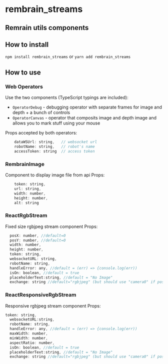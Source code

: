 # rembrain_streams

## Remrain utils components

## How to install

`npm install rembrain_streams`
or
`yarn add rembrain_streams`
## How to use
### Web Operators
Use the two components (TypeScript typings are included):
- `OperatorDebug` - debugging operator with separate frames for image and depth + a bunch of controls
- `OperatorCanvas` - operator that composits image and depth image and allows you to mark stuff using your mouse

Props accepted by both operators:
```js
    dataWSUrl: string,   // websocket url
    robotName: string,   // robot's name
    accessToken: string  // access token
```
### RembrainImage
  Component to display image file from api
  Props:
```js
    token: string, 
    url: string,
    width: number,
    height: number,
    alt: string
```
### ReactRgbStream
  Fixed size rgbjpeg stream component
  Props:
```js
  posX: number, //default=0
  posY: number, //default=0
  width: number,
  height: number,
  token: string, 
  websocketURL: string,
  robotName: string,
  handleError: any, //default = (err) => {console.log(err))
  isOn: boolean, //default = true
  placeholderText:string, //default = "No Image"
  exchange: string //default="rgbjpeg" (but should use "camera0" if possible)
```
### ReactResponsiveRgbStream
  Responsive rgbjpeg stream component
  Props:
```js
token: string,
  websocketURL:string,
  robotName: string,
  handleError: any, //default = (err) => {console.log(err))
  maxWidth: number,
  minWidth: number,
  aspectRatio: number, 
  isOn: boolean, //default = true
  placeholderText:string, //default = "No Image"
  exchange: string //default="rgbjpeg" (but should use "camera0" if possible)
```
